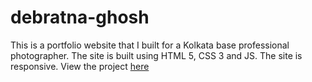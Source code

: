 # debratna-ghosh
This is a portfolio website that I built for a Kolkata base professional photographer. The site is built using HTML 5, CSS 3 and JS. The site is responsive.
View the project [here](https://debratnaghosh.github.io/debratnaghosh/)
